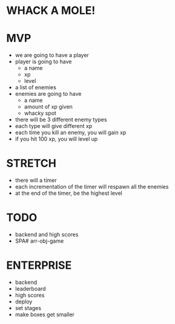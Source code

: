 # WHACK A MOLE!

# MVP
- we are going to have a player
- player is going to have
    - a name
    - xp
    - level
- a list of enemies
- enemies are going to have
    - a name
    - amount of xp given
    - whacky spot
- there will be 3 different enemy types
- each type will give different xp
- each time you kill an enemy, you will gain xp
- if you hit 100 xp, you will level up

# STRETCH
- there will a timer
- each incrementation of the timer will respawn all the enemies
- at the end of the timer, be the highest level

# TODO
- backend and high scores
- SPA# arr-obj-game

# ENTERPRISE
- backend
- leaderboard
- high scores
- deploy
- set stages
- make boxes get smaller



